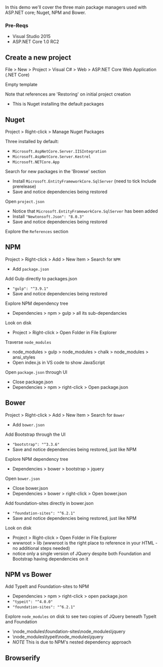 
In this demo we'll cover the three main package managers used with ASP.NET core; Nuget, NPM and Bower.

### Pre-Reqs
* Visual Studio 2015
* ASP.NET Core 1.0 RC2

## Create a new project
File > New > Project > Visual C# > Web > ASP.NET Core Web Application (.NET Core)

Empty template

Note that references are 'Restoring' on initial project creation
* This is Nuget installing the default packages

## Nuget
Project > Right-click > Manage Nuget Packages

Three installed by default:
* `Microsoft.AspNetCore.Server.IISIntegration`
* `Microsoft.AspNetCore.Server.Kestrel`
* `Microsoft.NETCore.App`

Search for new packages in the 'Browse' section
* Install `Microsoft.EntityFrameworkCore.SqlServer` (need to tick Include prerelease)
* Save and notice dependencies being restored

Open `project.json`
* Notice that `Microsoft.EntityFrameworkCore.SqlServer` has been added
* Install `"Newtonsoft.Json": "8.0.3"`
* Save and notice dependencies being restored

Explore the `References` section

## NPM
Project > Right-click > Add > New Item > Search for `NPM`
* Add `package.json`

Add Gulp directly to packages.json
* `"gulp": "^3.9.1"`
* Save and notice dependencies being restored

Explore NPM dependency tree
* Dependencies > npm > gulp > all its sub-dependancies

Look on disk
* Project > Right-click > Open Folder in File Explorer

Traverse `node_modules`
* node_modules > gulp > node_modules > chalk > node_modules > ansi_styles
* Open index.js in VS code to show JavaScript

Open `package.json` through UI
* Close package.json
* Dependencies > npm > right-click > Open package.json

## Bower
Project > Right-click > Add > New Item > Search for `Bower`
* Add `bower.json`

Add Bootstrap through the UI
* `"bootstrap": "^3.3.6"`
* Save and notice dependencies being restored, just like NPM

Explore NPM dependency tree
* Dependencies > bower > bootstrap > jquery

Open `bower.json`
* Close bower.json
* Dependencies > bower > right-click > Open bower.json

Add foundation-sites directly in bower.json
* `"foundation-sites": "^6.2.1"`
* Save and notice dependencies being restored, just like NPM

Look on disk
* Project > Right-click > Open Folder in File Explorer
* wwwroot > lib (wwwroot is the right place to reference in your HTML - no additional steps needed)
* notice only a single version of JQuery despite both Foundation and Bootstrap having dependencies on it

## NPM vs Bower
Add TypeIt and Foundation-sites to NPM
* Dependencies > npm > right-click > open package.json
* `"typeit": "^4.0.0"`
* `"foundation-sites": "^6.2.1"`

Explore `node_modules` on disk to see two copies of JQuery beneath TypeIt and Foundation
* \node_modules\foundation-sites\node_modules\jquery
* \node_modules\typeit\node_modules\jquery
* _NOTE_ This is due to NPM's nested dependency approach

## Browserify